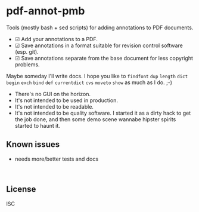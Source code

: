 ﻿
<!--#echo json="package.json" key="name" underline="=" -->
pdf-annot-pmb
=============
<!--/#echo -->

<!--#echo json="package.json" key="description" -->
Tools (mostly bash + sed scripts) for adding annotations to PDF documents.
<!--/#echo -->


* ☑ Add your annotations to a PDF.
* ☑ Save annotations in a format suitable for revision control software (esp. git).
* ☑ Save annotations separate from the base document for less copyright problems.

Maybe someday I'll write docs. I hope you like to `findfont` `dup` `length` `dict` `begin` `exch` `bind` `def` `currentdict` `cvs` `moveto` `show` as much as I do. ;-)

* There's no GUI on the horizon.
* It's not intended to be used in production.
* It's not intended to be readable.
* It's not intended to be quality software. I started it as a dirty hack to get the job done, and then some demo scene wannabe hipster spirits started to haunt it.


<!--/include-->


<!--#toc stop="scan" -->



Known issues
------------

* needs more/better tests and docs




&nbsp;


License
-------
<!--#echo json="package.json" key=".license" -->
ISC
<!--/#echo -->
